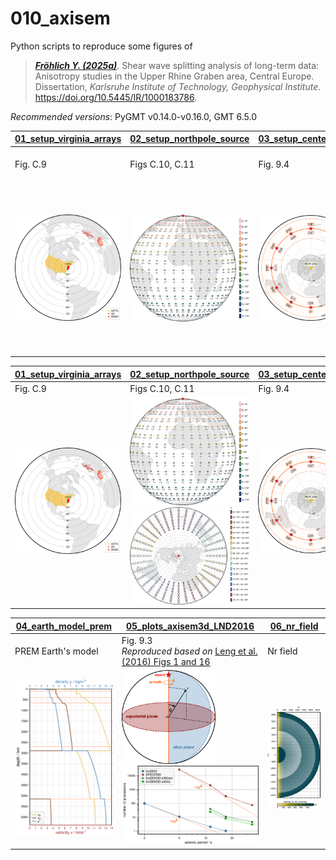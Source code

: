 # 010_axisem

Python scripts to reproduce some figures of

> [**_Fröhlich Y. (2025a)_**](https://doi.org/10.5445/IR/1000183786).
> Shear wave splitting analysis of long-term data: Anisotropy studies in the Upper Rhine Graben area, Central Europe.
> Dissertation, *Karlsruhe Institute of Technology, Geophysical Institute*.
> https://doi.org/10.5445/IR/1000183786.

_Recommended versions_: PyGMT v0.14.0-v0.16.0, GMT 6.5.0

| **[01_setup_virginia_arrays](https://github.com/yvonnefroehlich/GMT_PyGMT_plotting/tree/main/010_axisem/01_setup_virginia_arrays/setup_virginia_arrays.py)** | **[02_setup_northpole_source](https://github.com/yvonnefroehlich/GMT_PyGMT_plotting/tree/main/010_axisem/02_setup_northpole_source/setup_northpole_source.py)** | **[03_setup_center_station](https://github.com/yvonnefroehlich/GMT_PyGMT_plotting/tree/main/010_axisem/03_setup_center_station/setup_center_station.py)** | **[04_earth_model_prem](https://github.com/yvonnefroehlich/GMT_PyGMT_plotting/tree/main/010_axisem/04_earth_model_prem/earth_model_prem.py)** | **[05_plots_axisem3d_LND2016](https://github.com/yvonnefroehlich/GMT_PyGMT_plotting/tree/main/010_axisem/05_plots_axisem3d_LND2016)** | **[06_nr_field](https://github.com/yvonnefroehlich/GMT_PyGMT_plotting/tree/main/010_axisem/06_nr_field/nr_field.py)** |
| --- | --- | --- | --- | --- | --- |
| Fig. C.9 | Figs C.10, C.11 | Fig. 9.4 | PREM Earth's model | Fig. 9.3 <br> _Reproduced based on_ [Leng et al. (2016) Figs 1 and 16](https://doi.org/10.1093/gji/ggw363) | Nr field |
| <img src="https://github.com/yvonnefroehlich/gmt-pygmt-plotting/blob/main/010_axisem/01_setup_virginia_arrays/02_out_figs/setup_virginia_arrays_dist80deg.png" width="200"> | <img src="https://github.com/yvonnefroehlich/gmt-pygmt-plotting/blob/main/010_axisem/02_setup_northpole_source/02_out_figs/setup_northpole_source_global_step10deg_distbatlow_ortho_cb.png" width="200"> | <img src="https://github.com/yvonnefroehlich/gmt-pygmt-plotting/blob/main/010_axisem/03_setup_center_station/02_out_figs/setup_center_station_XKS.png" width="200"> | <img src="https://github.com/yvonnefroehlich/gmt-pygmt-plotting/blob/main/010_axisem/04_earth_model_prem/02_out_fig/prem_1s_velocity_density_0to6371km.png" width="200"> | <img src="https://github.com/yvonnefroehlich/gmt-pygmt-plotting/blob/main/010_axisem/05_plots_axisem3d_LND2016/02_out_figs/axisem3d_LND2016_fig1.png" width="150"> <img src="https://github.com/yvonnefroehlich/gmt-pygmt-plotting/blob/main/010_axisem/05_plots_axisem3d_LND2016/02_out_figs/axisem3d_LND2016_fig16.png" width="250"> | <img src="https://github.com/yvonnefroehlich/gmt-pygmt-plotting/blob/main/010_axisem/06_nr_field/02_out_figs/TEST_simulation_input_SECTION.png" width="200"> |



| **[01_setup_virginia_arrays](https://github.com/yvonnefroehlich/GMT_PyGMT_plotting/tree/main/010_axisem/01_setup_virginia_arrays/setup_virginia_arrays.py)** | **[02_setup_northpole_source](https://github.com/yvonnefroehlich/GMT_PyGMT_plotting/tree/main/010_axisem/02_setup_northpole_source/setup_northpole_source.py)** | **[03_setup_center_station](https://github.com/yvonnefroehlich/GMT_PyGMT_plotting/tree/main/010_axisem/03_setup_center_station/setup_center_station.py)** |
| --- | --- | --- |
| Fig. C.9 | Figs C.10, C.11 | Fig. 9.4 |
| <img src="https://github.com/yvonnefroehlich/gmt-pygmt-plotting/blob/main/010_axisem/01_setup_virginia_arrays/02_out_figs/setup_virginia_arrays_dist80deg.png" width="200"> | <img src="https://github.com/yvonnefroehlich/gmt-pygmt-plotting/blob/main/010_axisem/02_setup_northpole_source/02_out_figs/setup_northpole_source_global_step10deg_distbatlow_ortho_cb.png" width="200"> <img src="https://github.com/yvonnefroehlich/gmt-pygmt-plotting/blob/main/010_axisem/02_setup_northpole_source/02_out_figs/setup_northpole_source_global_step10deg_bazromaO_epi_cb.png" width="200"> | <img src="https://github.com/yvonnefroehlich/gmt-pygmt-plotting/blob/main/010_axisem/03_setup_center_station/02_out_figs/setup_center_station_XKS.png" width="200"> |

| **[04_earth_model_prem](https://github.com/yvonnefroehlich/GMT_PyGMT_plotting/tree/main/010_axisem/04_earth_model_prem/earth_model_prem.py)** | **[05_plots_axisem3d_LND2016](https://github.com/yvonnefroehlich/GMT_PyGMT_plotting/tree/main/010_axisem/05_plots_axisem3d_LND2016)** | **[06_nr_field](https://github.com/yvonnefroehlich/GMT_PyGMT_plotting/tree/main/010_axisem/06_nr_field/nr_field.py)** |
| --- | --- | --- |
| PREM Earth's model | Fig. 9.3 <br> _Reproduced based on_ [Leng et al. (2016) Figs 1 and 16](https://doi.org/10.1093/gji/ggw363) | Nr field |
| <img src="https://github.com/yvonnefroehlich/gmt-pygmt-plotting/blob/main/010_axisem/04_earth_model_prem/02_out_fig/prem_1s_velocity_density_0to6371km.png" width="200"> | <img src="https://github.com/yvonnefroehlich/gmt-pygmt-plotting/blob/main/010_axisem/05_plots_axisem3d_LND2016/02_out_figs/axisem3d_LND2016_fig1.png" width="150"> <img src="https://github.com/yvonnefroehlich/gmt-pygmt-plotting/blob/main/010_axisem/05_plots_axisem3d_LND2016/02_out_figs/axisem3d_LND2016_fig16.png" width="250"> | <img src="https://github.com/yvonnefroehlich/gmt-pygmt-plotting/blob/main/010_axisem/06_nr_field/02_out_figs/TEST_simulation_input_SECTION.png" width="200"> |
